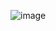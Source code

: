 ![image](https://github.com/SAFCSP-Team/data-structures-and-algorithms-bootcamp/assets/148945652/6e7ee626-df74-4e29-8771-eb23d84d4f19)

